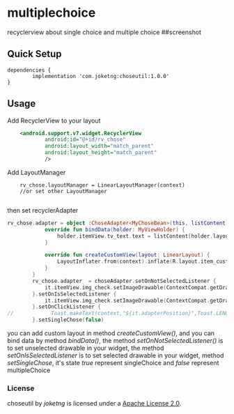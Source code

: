 # multiplechoice
recyclerview about single choice and multiple choice
##screenshot

## Quick Setup
```
dependencies {
	    implementation 'com.joketng:choseutil:1.0.0'
}
```

## Usage
Add RecyclerView to your layout
```xml
    <android.support.v7.widget.RecyclerView
            android:id="@+id/rv_chose"
            android:layout_width="match_parent"
            android:layout_height="match_parent"
            />
```
Add LayoutManager
```
    rv_chose.layoutManager = LinearLayoutManager(context)
    //or set other LayoutManager
    
```
then set recyclerAdapter
```kotlin
rv_chose.adapter = object :ChoseAdapter<MyChoseBean>(this, listContent){
            override fun bindData(holder: MyViewHolder) {
                holder.itemView.tv_text.text = listContent[holder.layoutPosition].title
            }

            override fun createCustomView(layout: LinearLayout) {
                LayoutInflater.from(context).inflate(R.layout.item_custom, layout, true)
            }
        }
        rv_chose.adapter  = choseAdapter.setOnNotSelectedListener {
            it.itemView.img_check.setImageDrawable(ContextCompat.getDrawable(context, R.drawable.vector_drawable_check_box_off))
        }.setOnIsSelectedListener {
            it.itemView.img_check.setImageDrawable(ContextCompat.getDrawable(context, R.drawable.vector_drawable_check_box_on))
        }.setOnClickListener {
//            Toast.makeText(context,"${it.adapterPosition}",Toast.LENGTH_SHORT).show()
        }.setSingleChose(false)
```
you can add custom layout in method *createCustomView()*, and you can bind data by method *bindData()*,
the method *setOnNotSelectedListener()* is to set unselected drawable in your widget, the method *setOnIsSelectedListener* is to set selected drawable in your widget, method *setSingleChose*, it's state *true* represent singleChoice and *false* represent multipleChoice 
 



### License
choseutil by *joketng* is licensed under a [Apache License 2.0](http://www.apache.org/licenses/LICENSE-2.0).